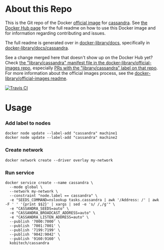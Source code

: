 # About this Repo

This is the Git repo of the Docker [official image](https://docs.docker.com/docker-hub/official_repos/) for [cassandra](https://registry.hub.docker.com/_/cassandra/). See [the Docker Hub page](https://registry.hub.docker.com/_/cassandra/) for the full readme on how to use this Docker image and for information regarding contributing and issues.

The full readme is generated over in [docker-library/docs](https://github.com/docker-library/docs), specifically in [docker-library/docs/cassandra](https://github.com/docker-library/docs/tree/master/cassandra).

See a change merged here that doesn't show up on the Docker Hub yet? Check [the "library/cassandra" manifest file in the docker-library/official-images repo](https://github.com/docker-library/official-images/blob/master/library/cassandra), especially [PRs with the "library/cassandra" label on that repo](https://github.com/docker-library/official-images/labels/library%2Fcassandra). For more information about the official images process, see the [docker-library/official-images readme](https://github.com/docker-library/official-images/blob/master/README.md).

[![Travis CI](https://img.shields.io/travis/docker-library/cassandra/master.svg)](https://travis-ci.org/docker-library/cassandra/branches)

<!-- THIS FILE IS GENERATED BY https://github.com/docker-library/docs/blob/master/generate-repo-stub-readme.sh -->

# Usage

### Add label to nodes
```
docker node update --label-add "cassandra" machine1
docker node update --label-add "cassandra" machine2
```

### Create network
```
docker network create --driver overlay my-network
```

### Run service
```
docker service create --name cassandra \
  --mode global \
  --network my-network \
  --constraint "node.label == cassandra" \
  -e "SEEDS_COMMAND=nslookup tasks.cassandra | awk '/Address: /' | awk -F ' ' '{print $$2}' | xargs | sed -e 's/ /,/g'" \
  -e "CASSANDRA_SEEDS=auto" \
  -e "CASSANDRA_BROADCAST_ADDRESS=auto" \
  -e "CASSANDRA_LISTEN_ADDRESS=auto" \
  --publish '7000:7000' \
  --publish '7001:7001' \
  --publish '7199:7199' \
  --publish '9042:9042' \
  --publish '9160:9160' \
  kobitech/cassandra
```
